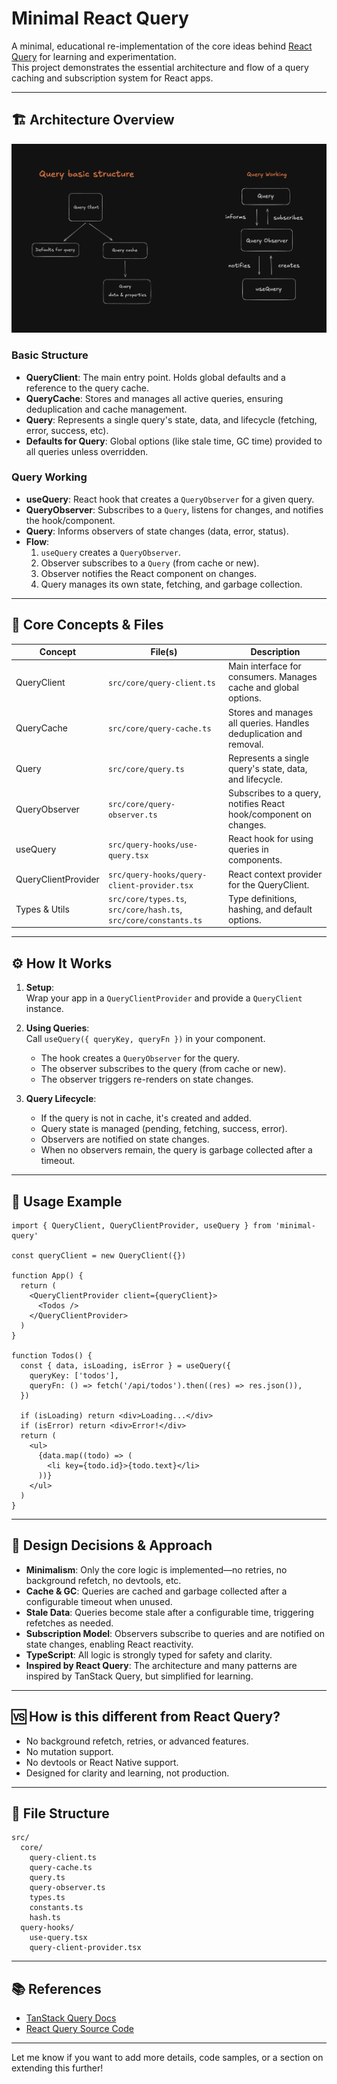 # Minimal React Query

A minimal, educational re-implementation of the core ideas behind [React Query](https://tanstack.com/query/latest) for learning and experimentation.  
This project demonstrates the essential architecture and flow of a query caching and subscription system for React apps.

---

## 🏗️ Architecture Overview

![Architecture Diagram](/public/architecture.png)

### Basic Structure

- **QueryClient**: The main entry point. Holds global defaults and a reference to the query cache.
- **QueryCache**: Stores and manages all active queries, ensuring deduplication and cache management.
- **Query**: Represents a single query's state, data, and lifecycle (fetching, error, success, etc).
- **Defaults for Query**: Global options (like stale time, GC time) provided to all queries unless overridden.

### Query Working

- **useQuery**: React hook that creates a `QueryObserver` for a given query.
- **QueryObserver**: Subscribes to a `Query`, listens for changes, and notifies the hook/component.
- **Query**: Informs observers of state changes (data, error, status).
- **Flow**:
  1. `useQuery` creates a `QueryObserver`.
  2. Observer subscribes to a `Query` (from cache or new).
  3. Observer notifies the React component on changes.
  4. Query manages its own state, fetching, and garbage collection.

---

## 🧩 Core Concepts & Files

| Concept             | File(s)                                                          | Description                                                        |
| ------------------- | ---------------------------------------------------------------- | ------------------------------------------------------------------ |
| QueryClient         | `src/core/query-client.ts`                                       | Main interface for consumers. Manages cache and global options.    |
| QueryCache          | `src/core/query-cache.ts`                                        | Stores and manages all queries. Handles deduplication and removal. |
| Query               | `src/core/query.ts`                                              | Represents a single query's state, data, and lifecycle.            |
| QueryObserver       | `src/core/query-observer.ts`                                     | Subscribes to a query, notifies React hook/component on changes.   |
| useQuery            | `src/query-hooks/use-query.tsx`                                  | React hook for using queries in components.                        |
| QueryClientProvider | `src/query-hooks/query-client-provider.tsx`                      | React context provider for the QueryClient.                        |
| Types & Utils       | `src/core/types.ts`, `src/core/hash.ts`, `src/core/constants.ts` | Type definitions, hashing, and default options.                    |

---

## ⚙️ How It Works

1. **Setup**:  
   Wrap your app in a `QueryClientProvider` and provide a `QueryClient` instance.

2. **Using Queries**:  
   Call `useQuery({ queryKey, queryFn })` in your component.

   - The hook creates a `QueryObserver` for the query.
   - The observer subscribes to the query (from cache or new).
   - The observer triggers re-renders on state changes.

3. **Query Lifecycle**:
   - If the query is not in cache, it's created and added.
   - Query state is managed (pending, fetching, success, error).
   - Observers are notified on state changes.
   - When no observers remain, the query is garbage collected after a timeout.

---

## 🚀 Usage Example

```tsx
import { QueryClient, QueryClientProvider, useQuery } from 'minimal-query'

const queryClient = new QueryClient({})

function App() {
  return (
    <QueryClientProvider client={queryClient}>
      <Todos />
    </QueryClientProvider>
  )
}

function Todos() {
  const { data, isLoading, isError } = useQuery({
    queryKey: ['todos'],
    queryFn: () => fetch('/api/todos').then((res) => res.json()),
  })

  if (isLoading) return <div>Loading...</div>
  if (isError) return <div>Error!</div>
  return (
    <ul>
      {data.map((todo) => (
        <li key={todo.id}>{todo.text}</li>
      ))}
    </ul>
  )
}
```

---

## 📝 Design Decisions & Approach

- **Minimalism**: Only the core logic is implemented—no retries, no background refetch, no devtools, etc.
- **Cache & GC**: Queries are cached and garbage collected after a configurable timeout when unused.
- **Stale Data**: Queries become stale after a configurable time, triggering refetches as needed.
- **Subscription Model**: Observers subscribe to queries and are notified on state changes, enabling React reactivity.
- **TypeScript**: All logic is strongly typed for safety and clarity.
- **Inspired by React Query**: The architecture and many patterns are inspired by TanStack Query, but simplified for learning.

---

## 🆚 How is this different from React Query?

- No background refetch, retries, or advanced features.
- No mutation support.
- No devtools or React Native support.
- Designed for clarity and learning, not production.

---

## 📁 File Structure

```
src/
  core/
    query-client.ts
    query-cache.ts
    query.ts
    query-observer.ts
    types.ts
    constants.ts
    hash.ts
  query-hooks/
    use-query.tsx
    query-client-provider.tsx
```

---

## 📚 References

- [TanStack Query Docs](https://tanstack.com/query/latest)
- [React Query Source Code](https://github.com/TanStack/query)

---

Let me know if you want to add more details, code samples, or a section on extending this further!
